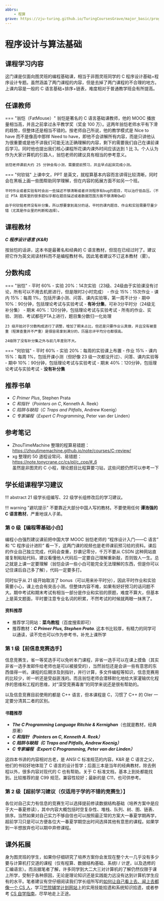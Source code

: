 ```yaml
---
abbrs: 
    - 程算
grave: https://zju-turing.github.io/TuringCoursesGrave/major_basic/programming/
---
```


# 程序设计与算法基础

## 课程学习内容
这门课是仅面向图灵班的编程基础课，相当于非图灵班同学的 C 程序设计基础+程序设计专题。虽然涵盖了两门课程的内容，但是去掉了两门课程的不合理的地方。上课内容是一般的 C 语言基础+排序+链表，难度相对于普通教学班会有所提高。

## 任课教师

=== "翁恺（FatMouse）"
    翁恺是著名的 C 语言基础课教师，他的 MOOC 播放量相当高，并且之前拿过永平教学奖（奖金 100 万）。这两年翁恺老师水平有下滑的趋势，但整体还是相当不错的。按老师自己所说，他的教学模式是 Nice to have 而不是像高中那样 Need to have，即他不会讲解所有内容，而是只讲他认为很重要或是他不讲我们可能无法正确理解的内容，剩下的需要我们自己在课前课后学习。同时他也提出我们核心课程所花课内课外时间应该达到 1 比 3。个人认为作为大家计算机的引路人，翁恺老师的建议具有相当的参考意义。

    翁恺老师课前大约 25 分钟会有小测，需要提前预习，并且早点起床完成小测。

=== "何钦铭"
    上课中文，PPT 是英文，就程算基本内容而言讲得比较清晰，同时会在黑板上画一些图帮助同学理解，但在内容的拓展方面不如另一个班。

    平时作业或者实验有时会出一些描述不够清晰或者评测程序有bug的题目，可以治疗低血压。（不过 PTA 题库里的很多题似乎都在题目描述或者数据范围方面不够清晰QwQ）

    由于何钦铭老师没有补分集，所以想要拿到高分的话，平时的课内题目、作业和实验需要尽量少错（尤其是作业里的判断和选择）。


## 课程教材
***C 程序设计语言 (K&R)***

按翁恺的话讲，这本书是最著名和经典的 C 语言教材，但现在已经过时了。建议把它作为英文阅读材料而不是编程教材书。因此笔者建议不订这本教材（雾）。

## 分数构成

=== "翁恺"
    - 平时 60%
        - 实验 20%：14次实验（23级、24级由于实验课没有讨论，所有可以不用去机房进行，但是限时2小时完成）
        - 作业 15%：15次作业
        - 课内 15%：每周 1%，包括开课小测、问答、课内实验等，第一周不计分
        - 期中 10%：90分钟，包括理论考试与实验考试
        - **有补分集**，可补3分平时分（24级无补分集）
    - 期末 40%：120分钟，包括理论考试与实验考试
    - 所有的作业、实验、测验、考试都在PTA上进行，题目集分数归一化处理
    
    23 级开始对于分数构成进行了调整，增加了期末占比，但还是只要作业认真做，并且没有被查重（程算查重并不严重）是很容易拿到满分的，历届总评平均分也都很高。

    24级除了没有补分集之外与前几年差别不大。

=== "何钦铭"
    - 平时 60%
        - 实验 20%：每周的实验课上布置
        - 作业 15%
        - 课内 15%：每周 1%，包括开课小测（但好像 23 级一次都没开过）、问答、课内实验等
        - 期中 10%：90分钟，包括理论考试与实验考试
    - 期末 40%：120分钟，包括理论考试与实验考试
    - **没有补分集**

## 推荐书单
- *C Primer Plus*, Stephen Prata
- *C 和指针*（*Pointers on C*, Kenneth A. Reek）
- *C 陷阱与缺陷*（*C Traps and Pitfalls*, Andrew Koenig）
- *C 专家编程*（*Expert C Programming*, Peter van der Linden）

## 参考笔记
- ZhouTimeMachine 整理的程算易错题：https://zhoutimemachine.github.io/note/courses/C-review/
- xg 整理的 50 道程设常问、易错题：https://note.tonycrane.cc/cs/pl/c_cpp/#_6  
    虽然是非图灵的 C 小程，理论题目比程算要刁钻，这些问题仍然可以参考一下

## 学长组课程学习建议

!!! abstract
    21 级学长组编写、22 级学长组修改后的学习建议。

!!! warning "避坑提示"
    不要靠近大部分中国人写的教材。不要使用任何 **谭浩强的 C 语言教材**，严重地误人子弟。

### 第 0 级【编程零基础小白】
编程小白强烈建议课前把中国大学 MOOC 翁恺老师的 “程序设计入门——C 语言” 和 “C 程序设计进阶” 看一下，这两门课的视频也是老师课前预习给的资料。课后的作业自己独立完成，代码会查重，抄袭记零分，千万不要从 CSDN 这种网站直接复制粘贴代码，建议看懂他人代码后一定要自己理解重新敲，否则毁人一生。总之就是上课一定要理解（翁恺会讲一些小白可能完全无法理解的东西，但是你可以记住课后自己多了解），代码一定要多打。

同时似乎从 21 级开始取消了 bonus（可以用来补平时分），因此平时作业和实验需要小心，课上也会有突击小测。但整体内容不难，如果有好好预习的话问题不大。期中考试和期末考试有相当一部分是作业和实验的原题，难度不算大，但基本上是英文题面，平时要注意专业名词的积累，不然考试的时候就两眼一抹黑了。

#### 资料推荐
- 推荐学习网站：**菜鸟教程**（百度搜索即可）
- 推荐教材：***C Primer Plus, Stephen Prata***. 这本书比较厚，有精力的同学可以通读，读不完也可以作为参考书，补充上课所学

### 第 1 级【前信息竞赛选手】
信息竞赛生，省一等奖选手可以免听本门课程，非省一选手可以在课上摸鱼（其实非省一选手发邮件给老师也是可以被接受的），当然翁恺还是会讲一些有意思的东西值得一听。课程的后期涉及到指针，并行计算，多文件编程等知识，信息竞赛用的比较少，听一听还是受益匪浅的。而且翁恺老师会潜移默化地给大家灌输优化程序的思维和工程的思维，对“深受竞赛毒害”的同学来说还是很有帮助的。

以及信息竞赛目前使用的都是 C++ 语言，但本课程是 C，习惯了 C++ 的 OIer 一定要分清其二者的区别。

#### 书籍推荐
- ***The C Programming Language Ritchie & Kernighan***（也就是教材，经典原著）
- ***C 和指针（Pointers on C, Kenneth A. Reek）***
- ***C 陷阱与缺陷（C Traps and Pitfalls, Andrew Koenig）***
- ***C 专家编程（Expert C Programming, Peter van der Linden）***

这四本书讲的内容相对古老，是 ANSI C 标准规范的内容。K&R 是 C 语言之父，他们的书较好地体现了 C 语言的设计哲学；后面三本是当年的经典教材，除去例程以外，很多内容对现代的 C 也有帮助。关于 C 标准文档，基本上到处都能找到。比较推荐的是 C99 规范，兼容性较好；最新的是 C11，也可供参考。

### 第 2 级【超前学习建议（仅适用于学的不错的竞赛生）】

各位对自己实力有信息的竞赛生可以选择提前修读数据结构基础（培养方案中是应于大一春夏修读），其中内容大概包括时空复杂性、堆栈、队列、树、图、链表、排序。当然如果对自己实力不够自信也可以按照最正常的方案大一春夏学期再学，超前学习只是可以方便各位大一春夏学期空出时间选择其他有意思的课程。如果学到一半想放弃也可以期中弃修课程。

## 课外拓展
身为图灵班的学生，如果你仔细研究了培养方案你会发现在整个大一几乎没有多少要与计算机打交道的课程（仅有程算、数据结构基础、系统I / 计逻，以及选修的汇编语言）。而且据笔者了解，许多同学到大二大三对计算机的了解仍然仅限于课上所学，受制于各种原因，无论是理论知识还是实践能力远没有达到计算机学生应有的水平。笔者建议有空仔细阅读我们学长组所写的[如何让自己看上去、闻上去都像一个 CS 人](https://turing2022.tonycrane.cc/cser/)，学习[竺院辅学计划网站](https://ckc-agc.bowling233.top/)上的实用技能拾遗和系统知识拾遗，或者参考 [CS 自学指南](https://csdiy.wiki/)，尽早地走上正途。
